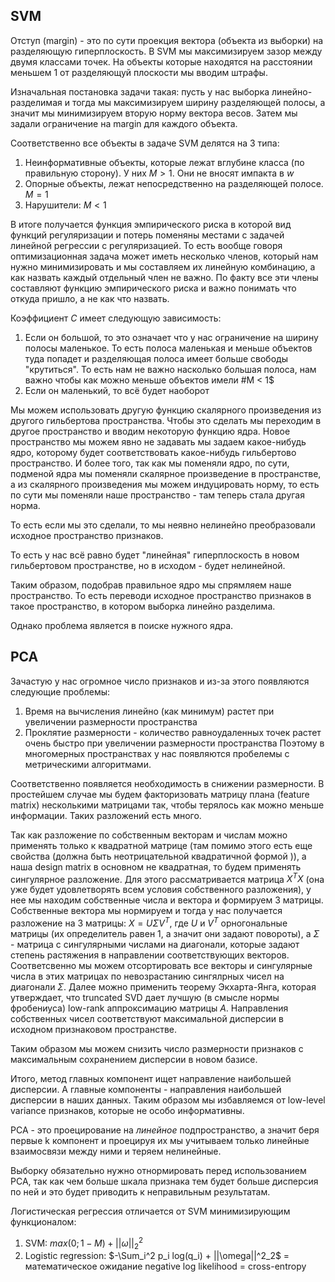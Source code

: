## SVM

Отступ (margin) - это по сути проекция вектора (объекта из выборки) на разделяющую гиперплоскость.
В SVM мы максимизируем зазор между двумя классами точек. На объекты которые находятся на расстоянии меньшем 1 от разделяющуй плоскости мы вводим штрафы. 

Изначальная постановка задачи такая: пусть у нас выборка линейно-разделимая и тогда мы максимизируем ширину разделяющей полосы, а значит мы минимизируем вторую норму вектора весов. Затем мы задали ограничение на margin для каждого объекта.

Соответственно все объекты в задаче SVM делятся на 3 типа:
1. Неинформативные объекты, которые лежат вглубине класса (по правильную сторону). У них $M > 1$. Они не вносят импакта в $w$
2. Опорные объекты, лежат непосредственно на разделяющей полосе. $M = 1$
3. Нарушители: $M < 1$

В итоге получается функция эмпирического риска в которой вид функций регуляризации и потерь поменяны местами с задачей линейной регрессии с регуляризацией. То есть вообще говоря оптимизационная задача может иметь несколько членов, который нам нужно минимизировать и мы составляем их линейную комбинацию, а как назвать каждый отдельный член не важно. По факту все эти члены составляют функцию эмпирического риска и важно понимать что откуда пришло, а не как что назвать.

Коэффициент $C$ имеет следующую зависимость:
1. Если он большой, то это означает что у нас ограничение на ширину полосы маленькое. То есть полоса маленькая и меньше объектов туда попадет и разделяющая полоса имеет больше свободы "крутиться". То есть нам не важно насколько большая полоса, нам важно чтобы как можно меньше объектов имели #M < 1$
2. Если он маленький, то всё будет наоборот

Мы можем использовать другую функцию скалярного произведения из другого гильбертова пространства. Чтобы это сделать мы переходим в другое пространство и вводим некоторую функцию ядра. Новое пространство мы можем явно не задавать мы задаем какое-нибудь ядро, которому будет соответствовать какое-нибудь гильбертово пространство. И более того, так как мы поменяли ядро, по сути, подменой ядра мы поменяли скалярное произведение в пространстве, а из скалярного произведения мы можем индуцировать норму, то есть по сути мы поменяли наше пространство - там теперь стала другая норма.

То есть если мы это сделали, то мы неявно нелинейно преобразовали исходное пространство признаков.

То есть у нас всё равно будет "линейная" гиперплоскость в новом гильбертовом пространстве, но в исходом - будет нелинейной.

Таким образом, подобрав правильное ядро мы спрямляем наше пространство. То есть переводи исходное пространство признаков в такое пространство, в котором выборка линейно разделима.

Однако проблема является в поиске нужного ядра. 

## PCA

Зачастую у нас огромное число признаков и из-за этого появляются следующие проблемы:
1. Время на вычисления линейно (как минимум) растет при увеличении размерности пространства
2. Проклятие размерности - количество равноудаленных точек растет очень быстро при увеличении размерности пространства
Поэтому в многомерных пространствах у нас появляются пробелемы с метрическими алгоритмами.

Соответственно появляется необходимость в снижении размерности.
В простейшем случае мы будем факторизовать матрицу плана (feature matrix) несколькими матрицами так, чтобы терялось как можно меньше информации.
Таких разложений есть много. 

Так как разложение по собственным векторам и числам можно применять только к квадратной матрице (там помимо этого есть еще свойства (должна быть неотрицательной квадратичной формой )), а наша design matrix в основном не квадратная, то будем применять сингулярное разложение.
Для этого рассматривается матрица $X^TX$ (она уже будет удовлетворять всем условия собственного разложения), у нее мы находим собственные числа и вектора и формируем 3 матрицы. Собственные вектора мы нормируем и тогда у нас получается разложение на 3 матрицы: $X = U \Sigma V^T$, где $U$ и $V^T$ орногональные матрицы (их определитель равен 1, а значит они задают повороты), а $\Sigma$ - матрица с сингулярными числами на диагонали, которые задают степень растяжения в направлении соответствующих векторов. 
Соответсвенно мы можем отсортировать все векторы и сингулярные числа в этих матрицах по невозрастанию сингялрных чисел на диагонали $\Sigma$. Далее можно применить теорему Экхарта-Янга, которая утверждает, что truncated SVD дает лучшую (в смысле нормы фробениуса) low-rank аппроксимацию матрицы $A$.
Направления собственных чисел соответствуют максимальной дисперсии в исходном признаковом пространстве.

Таким образом мы можем снизить число размерности признаков с максимальным сохранением дисперсии в новом базисе. 

Итого, метод главных компонент ищет направление наибольшей дисперсии. А главные компоненты - направления наибольшей дисперсии в наших данных.
Таким образом мы избавляемся от low-level variance признаков, которые не особо информативны.

PCA - это проецирование на *линейное* подпространство, а значит беря первые k компонент и проецируя их мы учитываем только линейные взаимосвязи между ними и теряем нелинейные. 

Выборку обязательно нужно отнормировать перед использованием PCA, так как чем больше шкала признака тем будет больше дисперсия по ней и это будет приводить к неправильным результатам.

Логистическая регрессия отличается от SVM минимизирующим функционалом:
1. SVM: $max(0; 1-M) + ||\omega||^2_2$  
2. Logistic regression: $-\Sum_i^2 p_i log(q_i) + ||\omega||^2_2$ = математическое ожидание negative log likelihood = cross-entropy